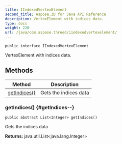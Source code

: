 ```yaml
---
title: IIndexedVertexElement
second_title: Aspose.3D for Java API Reference
description: VertexElement with indices data.
type: docs
weight: 220
url: /java/com.aspose.threed/iindexedvertexelement/
---
```

```
public interface IIndexedVertexElement
```

VertexElement with indices data.
## Methods

| Method | Description |
| --- | --- |
| [getIndices()](#getIndices--) | Gets the indices data |
### getIndices() {#getIndices--}
```
public abstract List<Integer> getIndices()
```


Gets the indices data

**Returns:**
java.util.List<java.lang.Integer>
